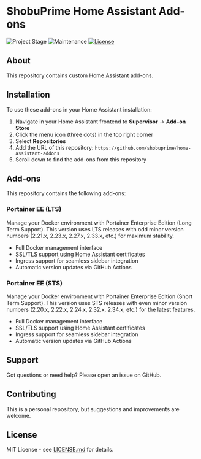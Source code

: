 # ShobuPrime Home Assistant Add-ons

![Project Stage][project-stage-shield]
![Maintenance][maintenance-shield]
[![License][license-shield]](LICENSE.md)

## About

This repository contains custom Home Assistant add-ons.

## Installation

To use these add-ons in your Home Assistant installation:

1. Navigate in your Home Assistant frontend to **Supervisor** → **Add-on Store**
2. Click the menu icon (three dots) in the top right corner
3. Select **Repositories**
4. Add the URL of this repository: `https://github.com/shobuprime/home-assistant-addons`
5. Scroll down to find the add-ons from this repository

## Add-ons

This repository contains the following add-ons:

### Portainer EE (LTS)
Manage your Docker environment with Portainer Enterprise Edition (Long Term Support). This version uses LTS releases with odd minor version numbers (2.21.x, 2.23.x, 2.27.x, 2.33.x, etc.) for maximum stability.

- Full Docker management interface
- SSL/TLS support using Home Assistant certificates
- Ingress support for seamless sidebar integration
- Automatic version updates via GitHub Actions

### Portainer EE (STS)
Manage your Docker environment with Portainer Enterprise Edition (Short Term Support). This version uses STS releases with even minor version numbers (2.20.x, 2.22.x, 2.24.x, 2.32.x, 2.34.x, etc.) for the latest features.

- Full Docker management interface
- SSL/TLS support using Home Assistant certificates
- Ingress support for seamless sidebar integration
- Automatic version updates via GitHub Actions

## Support

Got questions or need help? Please open an issue on GitHub.

## Contributing

This is a personal repository, but suggestions and improvements are welcome.

## License

MIT License - see [LICENSE.md](LICENSE.md) for details.

[project-stage-shield]: https://img.shields.io/badge/project%20stage-development-orange.svg
[maintenance-shield]: https://img.shields.io/maintenance/yes/2025.svg
[license-shield]: https://img.shields.io/github/license/shobuprime/home-assistant-addons.svg
